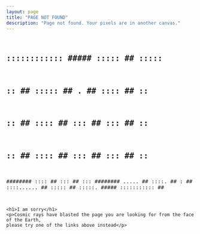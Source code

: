 ```yaml
---
layout: page
title: "PAGE NOT FOUND"
description: "Page not found. Your pixels are in another canvas."
---
```


<div class="text-center">
<pre>

## :::::::::::: ##### ::::: ## :::::
## :: ## ::::: ## . ## :::: ## :: ##
## :: ## :::: ## ::: ## ::: ## :: ##
## :: ## :::: ## ::: ## ::: ## :: ##
######## :::: ## ::: ## ::: ########
..... ## ::::. ## : ## ::::...... ##
::::: ## :::::. ##### ::::::::::: ##

</pre>

	<h1>I am sorry</h1>
	<p>Cosmic rays have blasted the page you are looking for from the face of the Earth,
	please try one of the links above instead</p>
</div>
